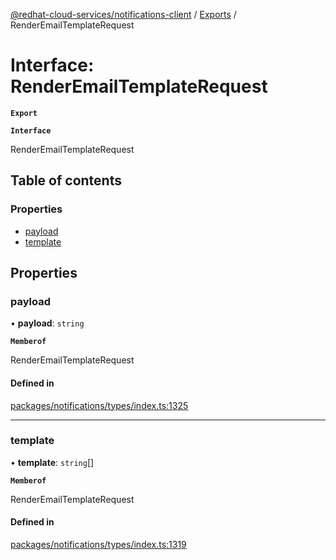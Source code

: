 [@redhat-cloud-services/notifications-client](../README.md) / [Exports](../modules.md) / RenderEmailTemplateRequest

# Interface: RenderEmailTemplateRequest

**`Export`**

**`Interface`**

RenderEmailTemplateRequest

## Table of contents

### Properties

- [payload](RenderEmailTemplateRequest.md#payload)
- [template](RenderEmailTemplateRequest.md#template)

## Properties

### payload

• **payload**: `string`

**`Memberof`**

RenderEmailTemplateRequest

#### Defined in

[packages/notifications/types/index.ts:1325](https://github.com/RedHatInsights/javascript-clients/blob/master/packages/notifications/types/index.ts#L1325)

___

### template

• **template**: `string`[]

**`Memberof`**

RenderEmailTemplateRequest

#### Defined in

[packages/notifications/types/index.ts:1319](https://github.com/RedHatInsights/javascript-clients/blob/master/packages/notifications/types/index.ts#L1319)
